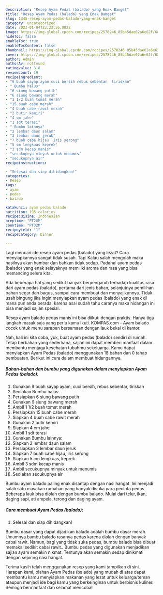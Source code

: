 ```yaml
---
description: "Resep Ayam Pedas (balado) yang Enak Banget"
title: "Resep Ayam Pedas (balado) yang Enak Banget"
slug: 1348-resep-ayam-pedas-balado-yang-enak-banget
category: Uncategorized
date: 2023-01-04T23:23:56.002Z
image: https://img-global.cpcdn.com/recipes/2578246_85b45dae02a6e62f/680x482cq70/ayam-pedas-balado-foto-resep-utama.jpg
hideToc: false
enableToc: true
enableTocContent: false
thumbnail: https://img-global.cpcdn.com/recipes/2578246_85b45dae02a6e62f/680x482cq70/ayam-pedas-balado-foto-resep-utama.jpg
cover: https://img-global.cpcdn.com/recipes/2578246_85b45dae02a6e62f/680x482cq70/ayam-pedas-balado-foto-resep-utama.jpg
author: Admin
authorAv: notfound
ratingvalue: 3.8
reviewcount: 19
recipeingredient:
- "9 buah sayap ayam cuci bersih rebus sebentar  tiriskan"
- " Bumbu halus"
- "6 siung bawang putih"
- "6 siung bawang merah"
- "1 1/2 buah tomat merah"
- "15 buah cabe merah"
- "4 buah cabe rawit merah"
- "2 butir kemiri"
- "4 cm jahe"
- "1 sdt terasi"
- " Bumbu lainnya"
- "2 lembar daun salam"
- "3 lembar daun jeruk"
- "7 buah cabe hijau  iris serong"
- "5 cm lengkuas keprek"
- "3 sdm kecap manis"
- "secukupnya minyak untuk menumis"
- "secukupnya air"
recipeinstructions:

- "Selesai dan siap dihidangkan!"
categories:
- Resep
tags:
- ayam
- pedas
- balado

katakunci: ayam pedas balado 
nutrition: 195 calories
recipecuisine: Indonesian
preptime: "PT28M"
cooktime: "PT32M"
recipeyield: "1"
recipecategory: Dinner

---
```



Lagi mencari ide resep ayam pedas (balado) yang lezat? Cara menyiapkannya sangat tidak susah. Tapi Kalau salah mengolah maka hasilnya akan hambar dan bahkan tidak sedap. Padahal ayam pedas (balado) yang enak selayaknya memiliki aroma dan rasa yang bisa memancing selera kita.


Ada beberapa hal yang sedikit banyak berpengaruh terhadap kualitas rasa dari ayam pedas (balado), pertama dari jenis bahan, selanjutnya pemilihan bahan segar dan bagus, sampai cara membuat dan menyajikannya. Tidak usah bingung jika ingin menyiapkan ayam pedas (balado) yang enak di mana pun anda berada, karena asal sudah tahu caranya maka hidangan ini bisa menjadi sajian spesial.

Resep ayam balado pedas manis ini bisa diikuti dengan praktis. Hanya tiga langkah masak saja yang perlu kamu ikuti. KOMPAS.com - Ayam balado cocok untuk menu sarapan bersamaan dengan lauk bekal di kantor.


Nah, kali ini kita coba, yuk, buat ayam pedas (balado) sendiri di rumah. Tetap berbahan yang sederhana, sajian ini dapat memberi manfaat dalam membantu menjaga kesehatan tubuhmu sekeluarga. Kamu dapat menyiapkan Ayam Pedas (balado) menggunakan 18 bahan dan 0 tahap pembuatan. Berikut ini cara dalam membuat hidangannya.

<!--inarticleads1-->

##### Bahan-bahan dan bumbu yang digunakan dalam menyiapkan Ayam Pedas (balado):

1. Gunakan 9 buah sayap ayam, cuci bersih, rebus sebentar,  tiriskan
1. Sediakan  Bumbu halus:
1. Persiapkan 6 siung bawang putih
1. Gunakan 6 siung bawang merah
1. Ambil 1 1/2 buah tomat merah
1. Persiapkan 15 buah cabe merah
1. Siapkan 4 buah cabe rawit merah
1. Gunakan 2 butir kemiri
1. Siapkan 4 cm jahe
1. Ambil 1 sdt terasi
1. Gunakan  Bumbu lainnya:
1. Siapkan 2 lembar daun salam
1. Persiapkan 3 lembar daun jeruk
1. Siapkan 7 buah cabe hijau,  iris serong
1. Siapkan 5 cm lengkuas, keprek
1. Ambil 3 sdm kecap manis
1. Ambil secukupnya minyak untuk menumis
1. Sediakan secukupnya air


Bumbu ayam balado paling enak disantap dengan nasi hangat. Ini menjadi salah satu masakan rumahan yang banyak disuka para pecinta pedas. Beberapa lauk bisa diolah dengan bumbu balado. Mulai dari telur, ikan, daging sapi, ati ampela, terong dan daging ayam. 

<!--inarticleads2-->

##### Cara membuat Ayam Pedas (balado):


1. Selesai dan siap dihidangkan!

Bumbu dasar yang dapat dijadikan balado adalah bumbu dasar merah. Umumnya bumbu balado rasanya pedas karena diolah dengan banyak cabai rawit. Namun, bagi yang tidak suka pedas, bumbu balado bisa dibuat memakai sedikit cabai rawit.. Bumbu pedas yang digunakan menjadikan sajian ayam semakin nikmat. Tentunya akan semakin sedap dinikmati dengan sepiring nasi hangat. 

Terima kasih telah menggunakan resep yang kami tampilkan di sini. Harapan kami, olahan Ayam Pedas (balado) yang mudah di atas dapat membantu kamu menyiapkan makanan yang lezat untuk keluarga/teman ataupun menjadi ide bagi kamu yang berkeinginan untuk berbisnis kuliner. Semoga bermanfaat dan selamat mencoba!
